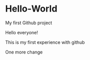 # Hello-World
My first Github project

Hello everyone!

This is my first experience with github

One more change
